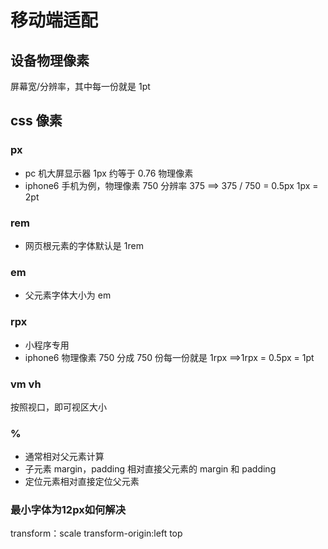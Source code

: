# 移动端适配

## 设备物理像素

屏幕宽/分辨率，其中每一份就是 1pt

## css 像素

### px

- pc 机大屏显示器 1px 约等于 0.76 物理像素
- iphone6 手机为例，物理像素 750 分辨率 375 ==> 375 / 750 = 0.5px 1px = 2pt

### rem

- 网页根元素的字体默认是 1rem

### em

- 父元素字体大小为 em

### rpx

- 小程序专用
- iphone6 物理像素 750 分成 750 份每一份就是 1rpx ==>1rpx = 0.5px = 1pt

### vm vh

按照视口，即可视区大小

### %

- 通常相对父元素计算
- 子元素 margin，padding 相对直接父元素的 margin 和 padding
- 定位元素相对直接定位父元素
### 最小字体为12px如何解决
transform：scale 
transform-origin:left top
